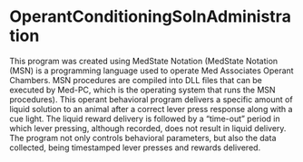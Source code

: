 # OperantConditioningSolnAdministration
This program was created using MedState Notation (MedState Notation (MSN) is a programming language used to operate Med Associates Operant Chambers. MSN procedures are compiled into DLL files that can be executed by Med-PC, which is the operating system that runs the MSN procedures). This operant behavioral program delivers a specific amount of liquid solution to an animal after a correct lever press response along with a cue light. The liquid reward delivery is followed by a “time-out” period in which lever pressing, although recorded, does not result in liquid delivery. The program not only controls behavioral parameters, but also the data collected, being timestamped lever presses and rewards delivered.
